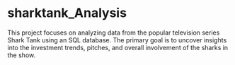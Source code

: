 # sharktank_Analysis
This project focuses on analyzing data from the popular television series Shark Tank using an SQL database. The primary goal is to uncover insights into the investment trends, pitches, and overall involvement of the sharks in the show.
